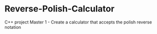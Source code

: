# Reverse-Polish-Calculator
C++ project Master 1 - Create a calculator that accepts the polish reverse notation
